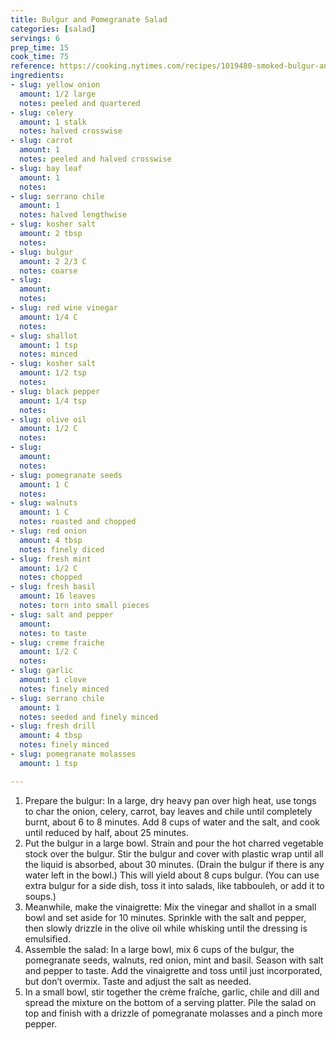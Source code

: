 ```yaml
---
title: Bulgur and Pomegranate Salad
categories: [salad]
servings: 6
prep_time: 15
cook_time: 75
reference: https://cooking.nytimes.com/recipes/1019480-smoked-bulgur-and-pomegranate-salad 
ingredients:
- slug: yellow onion
  amount: 1/2 large
  notes: peeled and quartered
- slug: celery
  amount: 1 stalk
  notes: halved crosswise
- slug: carrot
  amount: 1 
  notes: peeled and halved crosswise
- slug: bay leaf
  amount: 1
  notes:
- slug: serrano chile
  amount: 1 
  notes: halved lengthwise
- slug: kosher salt
  amount: 2 tbsp
  notes:
- slug: bulgur
  amount: 2 2/3 C
  notes: coarse
- slug: 
  amount:
  notes:
- slug: red wine vinegar
  amount: 1/4 C
  notes:
- slug: shallot
  amount: 1 tsp
  notes: minced
- slug: kosher salt
  amount: 1/2 tsp
  notes:
- slug: black pepper
  amount: 1/4 tsp
  notes:
- slug: olive oil
  amount: 1/2 C
  notes:
- slug:
  amount:
  notes:
- slug: pomegranate seeds
  amount: 1 C
  notes: 
- slug: walnuts
  amount: 1 C
  notes: roasted and chopped
- slug: red onion
  amount: 4 tbsp
  notes: finely diced
- slug: fresh mint
  amount: 1/2 C
  notes: chopped
- slug: fresh basil
  amount: 16 leaves
  notes: torn into small pieces
- slug: salt and pepper
  amount:
  notes: to taste
- slug: creme fraiche
  amount: 1/2 C
  notes: 
- slug: garlic
  amount: 1 clove
  notes: finely minced
- slug: serrano chile
  amount: 1
  notes: seeded and finely minced
- slug: fresh drill
  amount: 4 tbsp
  notes: finely minced
- slug: pomegranate molasses
  amount: 1 tsp

---
```


1. Prepare the bulgur: In a large, dry heavy pan over high heat, use tongs to char the onion, celery, carrot, bay leaves and chile until completely burnt, about 6 to 8 minutes. Add 8 cups of water and the salt, and cook until reduced by half, about 25 minutes.
2. Put the bulgur in a large bowl. Strain and pour the hot charred vegetable stock over the bulgur. Stir the bulgur and cover with plastic wrap until all the liquid is absorbed, about 30 minutes. (Drain the bulgur if there is any water left in the bowl.) This will yield about 8 cups bulgur. (You can use extra bulgur for a side dish, toss it into salads, like tabbouleh, or add it to soups.)
3. Meanwhile, make the vinaigrette: Mix the vinegar and shallot in a small bowl and set aside for 10 minutes. Sprinkle with the salt and pepper, then slowly drizzle in the olive oil while whisking until the dressing is emulsified.
4. Assemble the salad: In a large bowl, mix 6 cups of the bulgur, the pomegranate seeds, walnuts, red onion, mint and basil. Season with salt and pepper to taste. Add the vinaigrette and toss until just incorporated, but don’t overmix. Taste and adjust the salt as needed.
5. In a small bowl, stir together the crème fraîche, garlic, chile and dill and spread the mixture on the bottom of a serving platter. Pile the salad on top and finish with a drizzle of pomegranate molasses and a pinch more pepper.
